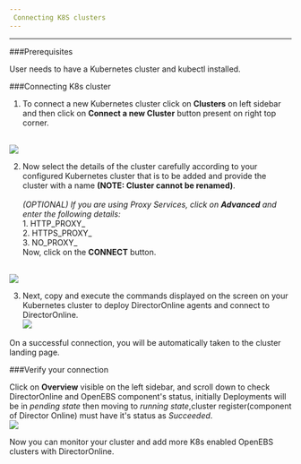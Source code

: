 ```yaml
---
 Connecting K8S clusters
---
```


------


###Prerequisites

User needs to have a Kubernetes cluster and kubectl installed. 

###Connecting K8s cluster

1.  To connect a new Kubernetes cluster click on **Clusters** on left sidebar and then click on <b>Connect a new Cluster</b> button present on right top corner.
</br>
  <img src="/home/anupriya/mayadata-docs/docs/assets/product/CreateCluster.png"  style="width:550px margin-left:20px;">
       

2.  Now select the details of the cluster carefully according to your configured Kubernetes cluster          that is to be added and provide the cluster with a name **(NOTE: Cluster cannot be renamed)**.<br>   
        _(OPTIONAL)_
        _If you are using Proxy Services, click on **Advanced** and enter the following details:_</br>
        1. HTTP_PROXY_</br>
        2. HTTPS_PROXY_</br>
        3. NO_PROXY_ </br>
        Now, click on the **CONNECT** button.
</br>
  <img src="/home/anupriya/mayadata-docs/docs/assets/product/ClusterConnect.png"  style="width:600px margin-left:20px;">

3. Next, copy and execute the commands displayed on the screen on your Kubernetes cluster to deploy          DirectorOnline agents and connect to DirectorOnline.</br>
       <img src="/home/anupriya/mayadata-docs/docs/assets/product/Connection.png"  style="width:600px margin-left:20px;">
   
  On a successful connection, you will be automatically taken to the cluster landing page.

###Verify your connection

Click on **Overview** visible on the left sidebar, and scroll down to check  DirectorOnline and OpenEBS component's status, initially Deployments will be in *pending state* then moving to *running state*,cluster register(component of Director Online) must have it's status as *Succeeded*.</br>
<img src="/home/anupriya/mayadata-docs/docs/assets/product/verify_setup.png"  style="width:600px margin-left:20px;">


Now you can monitor your cluster and add more K8s enabled OpenEBS clusters with DirectorOnline.


